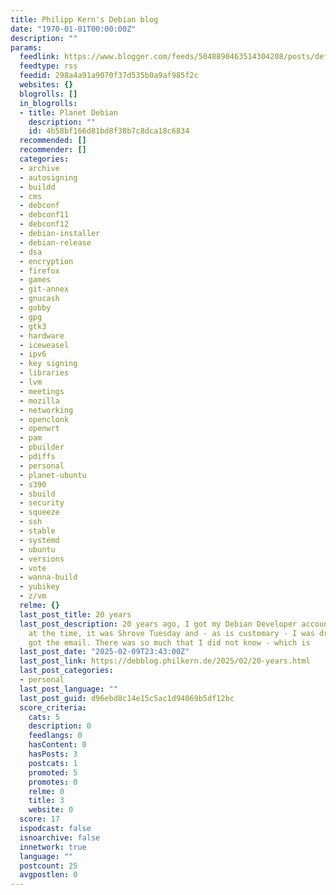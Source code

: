 ```yaml
---
title: Philipp Kern's Debian blog
date: "1970-01-01T00:00:00Z"
description: ""
params:
  feedlink: https://www.blogger.com/feeds/5048890463514304208/posts/default?alt=rss
  feedtype: rss
  feedid: 298a4a91a9070f37d535b0a9af985f2c
  websites: {}
  blogrolls: []
  in_blogrolls:
  - title: Planet Debian
    description: ""
    id: 4b58bf166d81bd8f38b7c8dca18c6834
  recommended: []
  recommender: []
  categories:
  - archive
  - autosigning
  - buildd
  - cms
  - debconf
  - debconf11
  - debconf12
  - debian-installer
  - debian-release
  - dsa
  - encryption
  - firefox
  - games
  - git-annex
  - gnucash
  - gobby
  - gpg
  - gtk3
  - hardware
  - iceweasel
  - ipv6
  - key signing
  - libraries
  - lvm
  - meetings
  - mozilla
  - networking
  - openclonk
  - openwrt
  - pam
  - pbuilder
  - pdiffs
  - personal
  - planet-ubuntu
  - s390
  - sbuild
  - security
  - squeeze
  - ssh
  - stable
  - systemd
  - ubuntu
  - versions
  - vote
  - wanna-build
  - yubikey
  - z/vm
  relme: {}
  last_post_title: 20 years
  last_post_description: 20 years ago, I got my Debian Developer account. I was 18
    at the time, it was Shrove Tuesday and - as is customary - I was drunk when I
    got the email. There was so much that I did not know - which is
  last_post_date: "2025-02-09T23:43:00Z"
  last_post_link: https://debblog.philkern.de/2025/02/20-years.html
  last_post_categories:
  - personal
  last_post_language: ""
  last_post_guid: d96ebd8c14e15c5ac1d94069b5df12bc
  score_criteria:
    cats: 5
    description: 0
    feedlangs: 0
    hasContent: 0
    hasPosts: 3
    postcats: 1
    promoted: 5
    promotes: 0
    relme: 0
    title: 3
    website: 0
  score: 17
  ispodcast: false
  isnoarchive: false
  innetwork: true
  language: ""
  postcount: 25
  avgpostlen: 0
---
```

